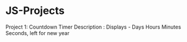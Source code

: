 # JS-Projects

Project 1: Countdown Timer
Description : Displays - Days Hours Minutes Seconds, left for new year